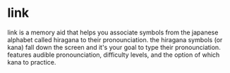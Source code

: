 link
====

link is a memory aid that helps you associate symbols from the japanese alphabet called hiragana to their pronounciation. the hiragana symbols (or kana) fall down the screen and it's your goal to type their pronounciation. features audible pronounciation, difficulty levels, and the option of which kana to practice.
